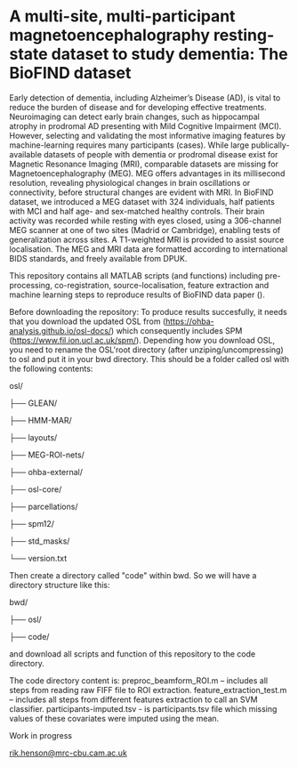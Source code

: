 # A multi-site, multi-participant magnetoencephalography resting-state dataset to study dementia: The BioFIND dataset

Early detection of dementia, including Alzheimer’s Disease (AD), is vital to reduce the burden of disease and for developing effective treatments. Neuroimaging can detect early brain changes, such as hippocampal atrophy in prodromal AD presenting with Mild Cognitive Impairment (MCI). However, selecting and validating the most informative imaging features by machine-learning requires many participants (cases). While large publically-available datasets of people with dementia or prodromal disease exist for Magnetic Resonance Imaging (MRI), comparable datasets are missing for Magnetoencephalography (MEG). MEG offers advantages in its millisecond resolution, revealing physiological changes in brain oscillations or connectivity, before structural changes are evident with MRI.
In BioFIND dataset, we introduced a MEG dataset with 324 individuals, half patients with MCI and half age- and sex-matched healthy controls. Their brain activity was recorded while resting with eyes closed, using a 306-channel MEG scanner at one of two sites (Madrid or Cambridge), enabling tests of generalization across sites. A T1-weighted MRI is provided to assist source localisation. The MEG and MRI data are formatted according to international BIDS standards, and freely available from DPUK. 

This repository contains all MATLAB scripts (and functions) including pre-processing, co-registration, source-localisation, feature extraction and machine learning steps to reproduce results of BioFIND data paper ().

Before downloading the repository:
To produce results succesfully, it needs that you download the updated OSL from (https://ohba-analysis.github.io/osl-docs/) which consequently includes SPM (https://www.fil.ion.ucl.ac.uk/spm/). Depending how you download OSL, you need to rename the OSL'root directory (after unziping/uncompressing) to osl and put it in your bwd directory. This should be a folder called osl with the following contents:

osl/

├── GLEAN/

├── HMM-MAR/

├── layouts/

├── MEG-ROI-nets/

├── ohba-external/

├── osl-core/

├── parcellations/

├── spm12/

├── std_masks/

└── version.txt

Then create a directory called "code" within bwd. So we will have a directory structure like this:

bwd/

├── osl/

├── code/


and download all scripts and function of this repository to the code directory.

The code directory content is: 
preproc_beamform_ROI.m – includes all steps from reading raw FIFF file to ROI extraction.
feature_extraction_test.m –  includes all steps from different features extraction to call an SVM classifier.
participants-imputed.tsv - is participants.tsv file which missing values of these covariates were imputed using the mean.

Work in progress 

rik.henson@mrc-cbu.cam.ac.uk
